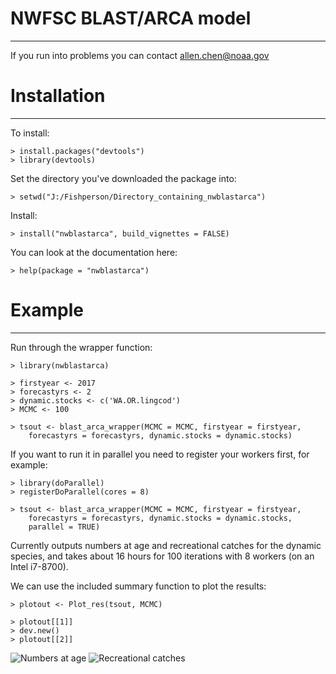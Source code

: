NWFSC BLAST/ARCA model
=========
---

If you run into problems you can contact allen.chen@noaa.gov

# Installation #
---

To install:

    > install.packages("devtools")
	> library(devtools)
	
Set the directory you've downloaded the package into:

    > setwd("J:/Fishperson/Directory_containing_nwblastarca")

Install:

    > install("nwblastarca", build_vignettes = FALSE)

You can look at the documentation here:

    > help(package = "nwblastarca")

# Example #
---
    
Run through the wrapper function:

    > library(nwblastarca)

    > firstyear <- 2017
    > forecastyrs <- 2
    > dynamic.stocks <- c('WA.OR.lingcod')
    > MCMC <- 100

    > tsout <- blast_arca_wrapper(MCMC = MCMC, firstyear = firstyear, 
        forecastyrs = forecastyrs, dynamic.stocks = dynamic.stocks)

If you want to run it in parallel you need to register your workers first, for
example:

    > library(doParallel)
    > registerDoParallel(cores = 8)
        
    > tsout <- blast_arca_wrapper(MCMC = MCMC, firstyear = firstyear, 
        forecastyrs = forecastyrs, dynamic.stocks = dynamic.stocks, 
        parallel = TRUE)

Currently outputs numbers at age and recreational catches for the dynamic 
species, and takes about 16 hours for 100 iterations with 8 workers (on an Intel
i7-8700).

We can use the included summary function to plot the results:

    > plotout <- Plot_res(tsout, MCMC)

    > plotout[[1]]
    > dev.new()
    > plotout[[2]]

![Numbers at age](https://nwcgit.nwfsc.noaa.gov/achen/nwblastarca/-/raw/master/inst/rdme/NAA.png)
![Recreational catches](https://nwcgit.nwfsc.noaa.gov/achen/nwblastarca/-/raw/master/inst/rdme/reccatches.png)
